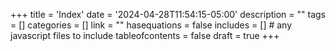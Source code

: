 +++
title = 'Index'
date = '2024-04-28T11:54:15-05:00'
description = ""
tags = []
categories = []
link = ""
hasequations = false
includes = []       # any javascript files to include
tableofcontents = false
draft = true
+++
